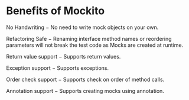 # Benefits of Mockito

No Handwriting − No need to write mock objects on your own.

Refactoring Safe − Renaming interface method names or reordering parameters will not break the test code as Mocks are created at runtime.

Return value support − Supports return values.

Exception support − Supports exceptions.

Order check support − Supports check on order of method calls.

Annotation support − Supports creating mocks using annotation.

